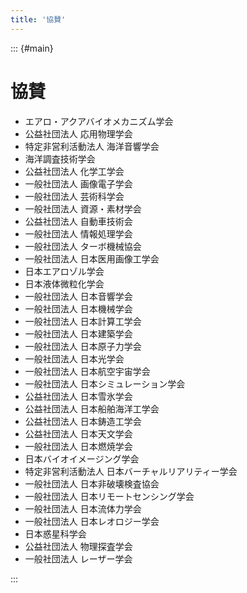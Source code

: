 ```yaml
---
title: '協賛'
---
```


::: {#main}

# 協賛

- エアロ・アクアバイオメカニズム学会
- 公益社団法人 応用物理学会
- 特定非営利活動法人 海洋音響学会
- 海洋調査技術学会
- 公益社団法人 化学工学会
- 一般社団法人 画像電子学会
- 一般社団法人 芸術科学会
- 一般社団法人 資源・素材学会
- 公益社団法人 自動車技術会
- 一般社団法人 情報処理学会
- 一般社団法人 ターボ機械協会
- 一般社団法人 日本医用画像工学会
- 日本エアロゾル学会
- 日本液体微粒化学会
- 一般社団法人 日本音響学会
- 一般社団法人 日本機械学会
- 一般社団法人 日本計算工学会
- 一般社団法人 日本建築学会
- 一般社団法人 日本原子力学会
- 一般社団法人 日本光学会
- 一般社団法人 日本航空宇宙学会
- 一般社団法人 日本シミュレーション学会
- 公益社団法人 日本雪氷学会
- 公益社団法人 日本船舶海洋工学会
- 公益社団法人 日本鋳造工学会
- 公益社団法人 日本天文学会
- 一般社団法人 日本燃焼学会
- 日本バイオイメージング学会
- 特定非営利活動法人 日本バーチャルリアリティー学会
- 一般社団法人 日本非破壊検査協会
- 一般社団法人 日本リモートセンシング学会
- 一般社団法人 日本流体力学会
- 一般社団法人 日本レオロジー学会
- 日本惑星科学会
- 公益社団法人 物理探査学会
- 一般社団法人 レーザー学会

:::
